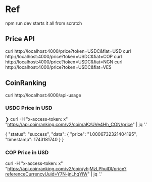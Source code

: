 # Ref

npm run dev starts it all from scratch

## Price API

curl http://localhost:4000/price?token=USDC&fiat=USD
curl http://localhost:4000/price?token=USDC&fiat=COP
curl http://localhost:4000/price?token=USDC&fiat=NGN
curl http://localhost:4000/price?token=USDC&fiat=VES

## CoinRanking

curl http://localhost:4000/api-usage

### USDC Price in USD
❯ curl -H "x-access-token: x" "https://api.coinranking.com/v2/coin/aKzUVe4Hh_CON/price" | jq '.'

{
  "status": "success",
  "data": {
    "price": "1.0006732321404195",
    "timestamp": 1743181740
  }
}

### COP Price in USD

curl -H "x-access-token: x" \
     "https://api.coinranking.com/v2/coin/yhjMzLPhuIDl/price?referenceCurrencyUuid=Y7N-jnLhqYiW" | jq '.'